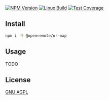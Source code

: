 [![NPM Version][npm-image]][npm-url]
[![Linux Build][travis-image]][travis-url]
[![Test Coverage][coveralls-image]][coveralls-url]

## Install

```bash
npm i -S @openremote/or-map
```

## Usage

TODO

## License

[GNU AGPL](https://www.gnu.org/licenses/agpl-3.0.en.html)

[npm-image]: https://img.shields.io/npm/v/live-xxx.svg
[npm-url]: https://npmjs.org/package/live-xxx
[travis-image]: https://img.shields.io/travis/live-js/live-xxx/master.svg
[travis-url]: https://travis-ci.org/live-js/live-xxx
[coveralls-image]: https://img.shields.io/coveralls/live-js/live-xxx/master.svg
[coveralls-url]: https://coveralls.io/r/live-js/live-xxx?branch=master
